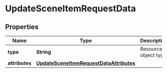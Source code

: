 

# UpdateSceneItemRequestData


## Properties

Name | Type | Description | Notes
------------ | ------------- | ------------- | -------------
**type** | **String** | Resource object type. | 
**attributes** | [**UpdateSceneItemRequestDataAttributes**](UpdateSceneItemRequestDataAttributes.md) |  | 



